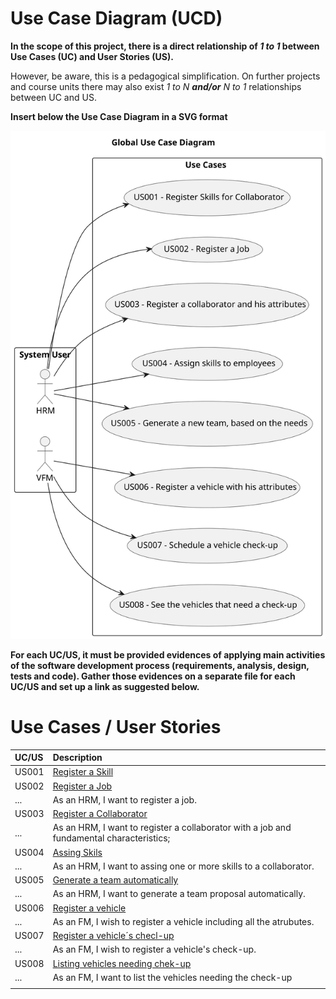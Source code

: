 # Use Case Diagram (UCD)

**In the scope of this project, there is a direct relationship of _1 to 1_ between Use Cases (UC) and User Stories (US).**

However, be aware, this is a pedagogical simplification. On further projects and course units there may also exist _1 to N **and/or** N to 1_ relationships between UC and US.

**Insert below the Use Case Diagram in a SVG format**

![Use Case Diagram](svg/use-case-diagram.svg)

**For each UC/US, it must be provided evidences of applying main activities of the software development process (requirements, analysis, design, tests and code). Gather those evidences on a separate file for each UC/US and set up a link as suggested below.**

# Use Cases / User Stories

| UC/US | Description                                                                              |                   
|:------|:-----------------------------------------------------------------------------------------|
| US001 | [Register a Skill](../../us001/Readme.md)                                                |
| US002 | [Register a Job](../../us006/Readme.md)                                                  |
| ...   | As an HRM, I want to register a job.                                                     |
| US003 | [Register a Collaborator](../../us006/Readme.md)                                         |
| ...   | As an HRM, I want to register a collaborator with a job and fundamental characteristics; |
| US004 | [Assing Skils](../../us006/Readme.md)                                                    |
| ...   | As an HRM, I want to assing one or more skills to a collaborator.                        |
| US005 | [Generate a team automatically](../../us006/Readme.md)                                   |
| ...   | As an HRM, I want to generate a team proposal automatically.                             |
| US006 | [Register a vehicle](../../us006/Readme.md)                                              |
| ...   | As an FM, I wish to register a vehicle including all the atrubutes.                      |
| US007 | [Register a vehicle´s checl-up](../../us006/Readme.md)                                   |
| ...   | As an FM, I wish to register a vehicle's check-up.                                       |
| US008 | [Listing vehicles needing chek-up](../../us006/Readme.md)                                |
| ...   | As an FM, I want to list the vehicles needing the check-up                               |
|       |                                                                                          |
